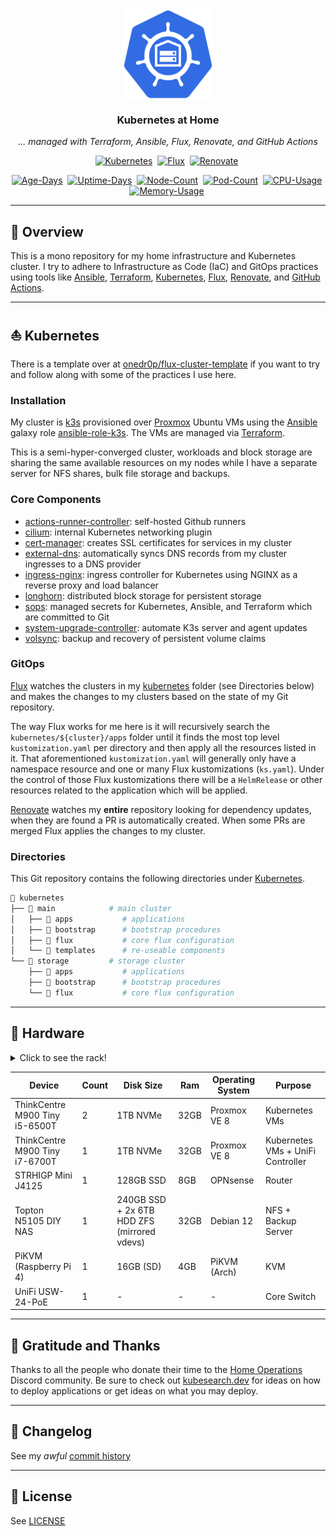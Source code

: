 <div align="center">

<img src="https://github.com/martinohmann/home-ops/blob/main/assets/logo.png?raw=true" align="center" width="144px" height="144px"/>

### Kubernetes at Home

_... managed with Terraform, Ansible, Flux, Renovate, and GitHub Actions_

</div>

<div align="center">

[![Kubernetes](https://img.shields.io/endpoint?url=https%3A%2F%2Fkromgo.18b.haus%2Fkubernetes_version%3Fformat%3Dendpoint&style=for-the-badge&label=Kubernetes&logo=kubernetes&color=orange)](https://k3s.io/)&nbsp;
[![Flux](https://img.shields.io/badge/GitOps-Flux-blue?style=for-the-badge&logo=git)](https://fluxcd.io/)&nbsp;
[![Renovate](https://img.shields.io/badge/renovate-enabled-brightgreen?style=for-the-badge&logo=renovatebot)](https://github.com/renovatebot/renovate)&nbsp;

</div>

<div align="center">

[![Age-Days](https://img.shields.io/endpoint?url=https%3A%2F%2Fkromgo.18b.haus%2Fcluster_age_days%3Fformat%3Dendpoint&style=flat-square&label=Age)](https://github.com/kashalls/kromgo/)&nbsp;
[![Uptime-Days](https://img.shields.io/endpoint?url=https%3A%2F%2Fkromgo.18b.haus%2Fcluster_uptime_days%3Fformat%3Dendpoint&style=flat-square&label=Uptime)](https://github.com/kashalls/kromgo/)&nbsp;
[![Node-Count](https://img.shields.io/endpoint?url=https%3A%2F%2Fkromgo.18b.haus%2Fcluster_node_count%3Fformat%3Dendpoint&style=flat-square&label=Nodes&color=blue)](https://github.com/kashalls/kromgo/)&nbsp;
[![Pod-Count](https://img.shields.io/endpoint?url=https%3A%2F%2Fkromgo.18b.haus%2Fcluster_pod_count%3Fformat%3Dendpoint&style=flat-square&label=Pods&color=blue)](https://github.com/kashalls/kromgo/)&nbsp;
[![CPU-Usage](https://img.shields.io/endpoint?url=https%3A%2F%2Fkromgo.18b.haus%2Fcluster_cpu_usage%3Fformat%3Dendpoint&style=flat-square&label=CPU)](https://github.com/kashalls/kromgo/)&nbsp;
[![Memory-Usage](https://img.shields.io/endpoint?url=https%3A%2F%2Fkromgo.18b.haus%2Fcluster_memory_usage%3Fformat%3Dendpoint&style=flat-square&label=Memory)](https://github.com/kashalls/kromgo/)&nbsp;

</div>

---

## 📖 Overview

This is a mono repository for my home infrastructure and Kubernetes cluster. I
try to adhere to Infrastructure as Code (IaC) and GitOps practices using tools
like [Ansible](https://www.ansible.com/),
[Terraform](https://www.terraform.io/), [Kubernetes](https://kubernetes.io/),
[Flux](https://github.com/fluxcd/flux2),
[Renovate](https://github.com/renovatebot/renovate), and [GitHub
Actions](https://github.com/features/actions).

---

## ⛵ Kubernetes

There is a template over at
[onedr0p/flux-cluster-template](https://github.com/onedr0p/flux-cluster-template)
if you want to try and follow along with some of the practices I use here.

### Installation

My cluster is [k3s](https://k3s.io/) provisioned over
[Proxmox](https://www.proxmox.com/) Ubuntu VMs using the
[Ansible](https://www.ansible.com/) galaxy role
[ansible-role-k3s](https://github.com/PyratLabs/ansible-role-k3s). The VMs are
managed via [Terraform](./terraform/proxmox).

This is a semi-hyper-converged cluster, workloads and block storage are sharing
the same available resources on my nodes while I have a separate server for NFS
shares, bulk file storage and backups.

### Core Components

- [actions-runner-controller](https://github.com/actions/actions-runner-controller): self-hosted Github runners
- [cilium](https://github.com/cilium/cilium): internal Kubernetes networking plugin
- [cert-manager](https://cert-manager.io/docs/): creates SSL certificates for services in my cluster
- [external-dns](https://github.com/kubernetes-sigs/external-dns): automatically syncs DNS records from my cluster ingresses to a DNS provider
- [ingress-nginx](https://github.com/kubernetes/ingress-nginx/): ingress controller for Kubernetes using NGINX as a reverse proxy and load balancer
- [longhorn](https://github.com/longhorn/longhorn): distributed block storage for persistent storage
- [sops](https://toolkit.fluxcd.io/guides/mozilla-sops/): managed secrets for Kubernetes, Ansible, and Terraform which are committed to Git
- [system-upgrade-controller](https://github.com/rancher/system-upgrade-controller): automate K3s server and agent updates
- [volsync](https://github.com/backube/volsync): backup and recovery of persistent volume claims

### GitOps

[Flux](https://github.com/fluxcd/flux2) watches the clusters in my
[kubernetes](./kubernetes/) folder (see Directories below) and makes the
changes to my clusters based on the state of my Git repository.

The way Flux works for me here is it will recursively search the
`kubernetes/${cluster}/apps` folder until it finds the most top level `kustomization.yaml`
per directory and then apply all the resources listed in it. That
aforementioned `kustomization.yaml` will generally only have a namespace
resource and one or many Flux kustomizations (`ks.yaml`). Under the control of
those Flux kustomizations there will be a `HelmRelease` or other resources
related to the application which will be applied.

[Renovate](https://github.com/renovatebot/renovate) watches my **entire**
repository looking for dependency updates, when they are found a PR is
automatically created. When some PRs are merged Flux applies the changes to my
cluster.

### Directories

This Git repository contains the following directories under [Kubernetes](./kubernetes).

```sh
📁 kubernetes
├── 📁 main            # main cluster
│   ├── 📁 apps           # applications
│   ├── 📁 bootstrap      # bootstrap procedures
│   ├── 📁 flux           # core flux configuration
│   └── 📁 templates      # re-useable components
└── 📁 storage         # storage cluster
    ├── 📁 apps           # applications
    ├── 📁 bootstrap      # bootstrap procedures
    └── 📁 flux           # core flux configuration
```

---

## 🔧 Hardware

<details>
  <summary>Click to see the rack!</summary>

  <img src="https://static.18b.haus/img/rack.jpg" align="center" alt="rack" />
</details>

| Device                         | Count | Disk Size                                   | Ram  | Operating System | Purpose                           |
| ------------------------------ | ----- | ------------------------------------------- | ---- | ---------------- | --------------------------------- |
| ThinkCentre M900 Tiny i5-6500T | 2     | 1TB NVMe                                    | 32GB | Proxmox VE 8     | Kubernetes VMs                    |
| ThinkCentre M900 Tiny i7-6700T | 1     | 1TB NVMe                                    | 32GB | Proxmox VE 8     | Kubernetes VMs + UniFi Controller |
| STRHIGP Mini J4125             | 1     | 128GB SSD                                   | 8GB  | OPNsense         | Router                            |
| Topton N5105 DIY NAS           | 1     | 240GB SSD + 2x 6TB HDD ZFS (mirrored vdevs) | 32GB | Debian 12        | NFS + Backup Server               |
| PiKVM (Raspberry Pi 4)         | 1     | 16GB (SD)                                   | 4GB  | PiKVM (Arch)     | KVM                               |
| UniFi USW-24-PoE               | 1     | -                                           | -    | -                | Core Switch                       |

---

## 🤝 Gratitude and Thanks

Thanks to all the people who donate their time to the [Home
Operations](https://discord.gg/home-operations) Discord community. Be sure to
check out [kubesearch.dev](https://kubesearch.dev/) for ideas on how to deploy
applications or get ideas on what you may deploy.

---

## 📜 Changelog

See my _awful_ [commit history](https://github.com/martinohmann/home-ops/commits/main)

---

## 📜 License

See [LICENSE](./LICENSE)
